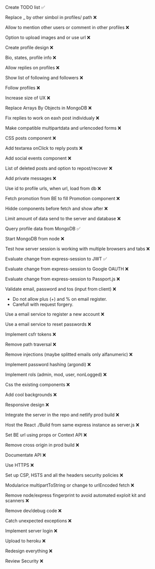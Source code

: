 Create TODO list ✅  

Replace _ by other simbol in profiles/ path ❌    

Allow to mention other users or comment in other profiles ❌  

Option to upload images and or use url ❌  

Create profile design ❌  

Bio, states, profile info ❌   

Allow replies on profiles ❌  

Show list of following and followers ❌   

Follow profiles ❌    

Increase size of UX ❌  

Replace Arrays By Objects in MongoDB ❌  

Fix replies to work on eaxh post individualy ❌  

Make compatible multipartdata and urlencoded forms  ❌  

CSS posts component ❌ 

Add textarea onClick to reply posts ❌   

Add social events component ❌  

List of deleted posts and option to repost/recover ❌  

Add private messages ❌  

Use id to profile urls, when url, load from db ❌

Fetch promotion from BE to fill Promotion component ❌  

Hidde components before fetch and show after ❌  

Limit amount of data send to the server and database ❌  

Query profile data from MongoDB ✅   

Start MongoDB from node ❌  

Test how server session is working with multiple browsers and tabs ❌  

Evaluate change from express-session to JWT ✅   

Evaluate change from express-session to Google OAUTH ❌  

Evaluate change from express-session to Passport.js ❌  

Validate email, password and tos (input from client) ❌  
  + Do not allow plus (+) and % on email register.   
  + Carefull with request forgery.  
 
Use a email service to register a new account ❌   
  
Use a email service to reset passwords ❌  
  
Implement csfr tokens ❌  

Remove path traversal ❌ 

Remove injections (maybe splitted emails only alfanumeric) ❌   

Implement password hashing (argondi) ❌  

Implement rols (admin, mod, user, nonLogged) ❌   
  
Css the existing components ❌  

Add cool backgrounds ❌  
  
Responsive design ❌   
  
Integrate the server in the repo and netlify prod build ❌   

Host the React ./Build from same express instance as server.js ❌   

Set BE url using props or Context API  ❌  

Remove cross origin in prod build ❌  

Documentate API ❌  

Use HTTPS ❌  

Set up CSP, HSTS and all the headers security policies ❌  

Modularice multipartToString or change to urlEncoded fetch ❌  

Remove node/express fingerprint to avoid automated exploit kit and scanners ❌  

Remove dev/debug code ❌   

Catch unexpected exceptions ❌  

Implement server login ❌  

Upload to heroku ❌  

Redesign everything ❌  

Review Security ❌   
